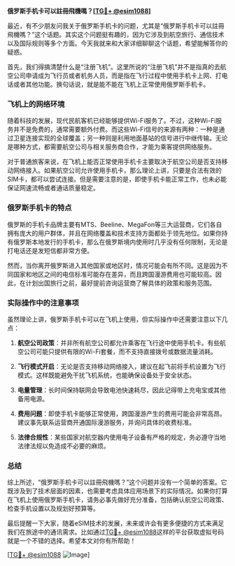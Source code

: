 **俄罗斯手机卡可以註冊飛機嗎？[[TG💪+ @esim1088](https://t.me/s/esim1088)]**

最近，有不少朋友问我关于俄罗斯手机卡的问题，尤其是“俄罗斯手机卡可以註冊飛機嗎？”这个话题。其实这个问题挺有趣的，因为它涉及到航空旅行、通信技术以及国际规则等多个方面。今天我就来和大家详细聊聊这个话题，希望能解答你的疑惑。

首先，我们得搞清楚什么是“注册飞机”。这里所说的“注册飞机”并不是指真的去航空公司申请成为飞行员或者机务人员，而是指在飞行过程中使用手机卡上网、打电话或者其他功能。换句话说，就是能不能在飞机上正常使用俄罗斯手机卡。

### 飞机上的网络环境

随着科技的发展，现代民航客机已经能够提供Wi-Fi服务了。不过，这种Wi-Fi服务并不是免费的，通常需要额外付费。而这些Wi-Fi信号的来源有两种：一种是通过卫星连接实现的全球覆盖；另一种则是利用地面基站的信号进行中继传输。无论是哪种方式，都需要航空公司与相关服务商合作，才能为乘客提供网络服务。

对于普通旅客来说，在飞机上能否正常使用手机卡主要取决于航空公司是否支持移动网络接入。如果航空公司允许使用手机卡，那么理论上讲，只要是合法有效的SIM卡，都可以尝试连接。但是需要注意的是，即使手机卡能正常工作，也未必能保证网速流畅或者通话质量稳定。

### 俄罗斯手机卡的特点

俄罗斯的手机卡品牌主要有MTS、Beeline、MegaFon等三大运营商，它们各自拥有庞大的用户群体，并且在网络覆盖和技术支持方面都处于领先地位。如果你持有俄罗斯本地发行的手机卡，那么在俄罗斯境内使用时几乎没有任何限制，无论是打电话还是发短信都非常方便。

然而，当你离开俄罗斯进入其他国家或地区时，情况可能会有所不同。这是因为不同国家和地区之间的电信标准可能存在差异，而且跨国漫游费用也可能较高。因此，在计划出国旅行之前，最好提前咨询运营商了解具体的政策和服务范围。

### 实际操作中的注意事项

虽然理论上讲，俄罗斯手机卡可以在飞机上使用，但实际操作中还需要注意以下几点：

1. **航空公司政策**：并非所有航空公司都允许乘客在飞行途中使用手机卡。有些航空公司可能只提供有限的Wi-Fi套餐，而不支持直接拨号或数据流量消耗。
   
2. **飞行模式开启**：无论是否支持移动网络接入，建议在起飞前将手机设置为飞行模式。这样既能避免干扰飞机系统，也能确保设备处于安全状态。

3. **电量管理**：长时间保持联网会导致电池快速耗尽，因此记得带上充电宝或其他备用电源。

4. **费用问题**：即使手机卡能够正常使用，跨国漫游产生的费用可能会非常高昂。建议事先联系运营商开通国际漫游服务，并询问具体的收费标准。

5. **法律合规性**：某些国家对航空器内使用电子设备有严格的规定，务必遵守当地法律法规以免造成不必要的麻烦。

### 总结

综上所述，“俄罗斯手机卡可以註冊飛機嗎？”这个问题并没有一个简单的答案。它既涉及到了技术层面的因素，也需要考虑具体应用场景下的实际情况。如果你打算在飞机上使用俄罗斯手机卡，请务必事先做好充分准备，包括确认航空公司政策、检查手机设置以及规划好预算等。

最后提醒一下大家，随着eSIM技术的发展，未来或许会有更多便捷的方式来满足我们在旅途中的通讯需求。比如通过[TG💪+ @esim1088](https://t.me/s/esim1088)这样的平台获取虚拟号码就是一个不错的选择。希望本文对你有所帮助！

[[TG💪+ @esim1088](https://t.me/s/esim1088) ![Image](https://i.postimg.cc/4NQfJmqS/Snipaste-2025-05-13-00-14-12.png)]